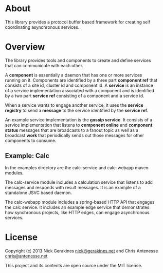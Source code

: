 # About

This library provides a protocol buffer based framework for creating self
coordinating asynchronous services.

# Overview

The library provides tools and components to create and define services that
can communicate with each other.

A **component** is essentially a daemon that has one or more services running
on it. Components are identified by a three part **component ref** that
consists of a site id, cluster id and component id. A **service** is an
instance of a service implementation associated with a component and is
identified by a two part **service ref** consisting of a component and a
service id.

When a service wants to engage another service, it uses the **service
registry** to send a **message** to the service identified by the **service
ref**.

An example service implementation is the **gossip service**. It consists of a
service implementation that listens to **component online** and **component
status** messages that are broadcasts to a fanout topic as well as a
broadcast **work** that periodically sends out those messages for other
components to consume.

## Example: Calc

In the examples directory are the calc-service and calc-webapp maven modules.

The calc-service module includes a calculation service that listens to add
messages and responds with result messages. It is an example of a standalone
JSVC based daemon.

The calc-webapp module includes a spring-based HTTP API that engages the calc
service. It includes an example edge service that demonstrates how
synchronous projects, like HTTP edges, can engage asynchronous services.

# License

Copyright (c) 2013 Nick Gerakines <nick@gerakines.net> and Chris
Antenesse <chris@antenesse.net>

This project and its contents are open source under the MIT license.

